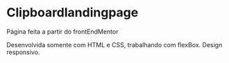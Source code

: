 # Clipboardlandingpage

Página feita a partir do frontEndMentor

Desenvolvida somente com HTML e CSS, trabalhando com flexBox.
Design responsivo.

